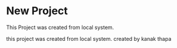 # New Project
This Project was created from local system.

this project was created from local system.
created by kanak thapa